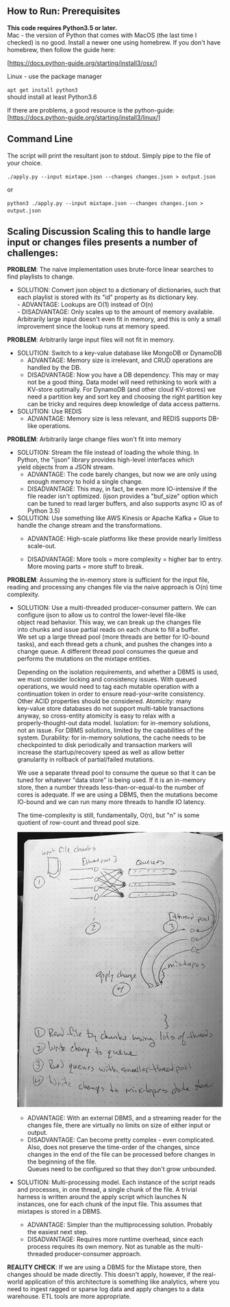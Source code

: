 
## How to Run: Prerequisites  
  
**This code requires Python3.5 or later.**   
Mac - the version of Python that comes with MacOS (the last time I checked) is no good.  Install a newer one using 
homebrew.  If you don't have homebrew, then follow the guide here:  
  
[https://docs.python-guide.org/starting/install3/osx/]  
  
  
Linux - use the package manager  
  
``apt get install python3``   
should install at least Python3.6  
  
If there are problems, a good resource is the python-guide: [https://docs.python-guide.org/starting/install3/linux/]  
  
## Command Line  
  
The script will print the resultant json to stdout.  Simply pipe to the file of your choice.  
  
``./apply.py --input mixtape.json --changes changes.json > output.json``  
  
or  
  
``python3 ./apply.py --input mixtape.json --changes changes.json > output.json``  
  
## Scaling Discussion Scaling this to handle large input or changes files presents a number of challenges:      
     
**PROBLEM**: The naive implementation uses brute-force linear searches to find playlists to change.      
      
    
 - SOLUTION: Convert json object to a dictionary of dictionaries, such that each playlist is stored with its "id" 
   property as its dictionary key.     
        - ADVANTAGE:  Lookups are O(1) instead of O(n)    
        - DISADVANTAGE: Only scales up to the amount of memory available.  Arbitrarily large input doesn't even fit in 
   memory, and this is only a small improvement since the lookup runs at memory speed.    
    
      
**PROBLEM**: Arbitrarily large input files will not fit in memory.      
      
    
 - SOLUTION: Switch to a key-value database like MongoDB or DynamoDB    
   - ADVANTAGE:  Memory size is irrelevant, and CRUD operations are    
   handled by the DB.    
   - DISADVANTAGE: Now you have a DB dependency.  This may or may not be a good thing. Data model will need rethinking 
     to work with a KV-store optimally.  For DynamoDB (and other cloud KV-stores) we need a partition key and sort key 
     and choosing the right partition key can be tricky and requires deep knowledge of data access patterns.    
 - SOLUTION: Use REDIS    
   - ADVANTAGE: Memory size is less relevant, and REDIS supports DB-like operations.     
    
**PROBLEM**: Arbitrarily large change files won't fit into memory    
    
 - SOLUTION: Stream the file instead of loading the whole thing.  In    
   Python, the "ijson" library provides high-level interfaces which    
   yield objects from a JSON stream.     
   - ADVANTAGE: The code barely changes, but now we are only using enough memory to hold a single change.    
   - DISADVANTAGE: This may, in fact, be even more IO-intensive if the file reader isn't optimized.  (ijson provides a 
     "buf_size" option which can be tuned to read larger buffers, and also supports async IO as of Python 3.5)    
- SOLUTION: Use something like AWS Kinesis or Apache Kafka + Glue to handle the change stream and the transformations.    
  - ADVANTAGE: High-scale platforms like these provide nearly limitless scale-out.    
        
  - DISADVANTAGE: More tools = more complexity = higher bar to entry.  More moving parts = more stuff to break.    
    
**PROBLEM**: Assuming the in-memory store is sufficient for the input file, reading and processing any changes file via 
the naive approach is O(n) time complexity.    
    
 - SOLUTION: Use a multi-threaded producer-consumer pattern.  We can    
   configure ijson to allow us to control the lower-level file-like    
   object read behavior.  This way, we can break up the changes file    
   into chunks and issue partial reads on each chunk to fill a buffer.     
   We set up a large thread pool (more threads are better for IO-bound    
   tasks), and each thread gets a chunk, and pushes the changes into a    
   change queue.  A different thread pool consumes the queue and    
   performs the mutations on the mixtape entities.      
       
   Depending on the isolation requirements, and whether a DBMS is used,    
   we must consider locking and consistency issues.  With queued    
   operations, we would need to tag each mutable operation with a    
   continuation token in order to ensure read-your-write consistency.     
   Other ACID properties should be considered.  Atomicity:  many    
   key-value store databases do not support multi-table transactions    
   anyway, so cross-entity atomicity is easy to relax with a    
   properly-thought-out data model.  Isolation: for in-memory solutions,    
   not an issue.  For DBMS solutions, limited by the capabilities of the    
   system.  Durability: for in-memory solutions, the cache needs to be    
   checkpointed to disk periodically and transaction markers will    
   increase the startup/recovery speed as well as allow better    
   granularity in rollback of partial/failed mutations.    
       
   We use a separate thread pool to consume the queue so that it can be    
   tuned for whatever "data store" is being used.  If it is an in-memory    
   store, then a number threads less-than-or-equal-to the number of    
   cores is adequate.  If we are using a DBMS, then the mutations become    
   IO-bound and we can run many more threads to handle IO latency.    
       
   The time-complexity is still, fundamentally, O(n), but "n" is some    
   quotient of row-count and thread pool size.    
      
    ![Producer-consumer approach](https://github.com/KenAdamson/highspot-test/blob/main/mt_architecture.jpg)  
      
   - ADVANTAGE:  With an external DBMS, and a streaming reader for the changes file, there are virtually no limits on 
     size of either input or output.    
   - DISADVANTAGE:  Can become pretty complex - even complicated.  Also, does not preserve the time-order of the 
     changes, since changes in the end of the file can be processed before changes in the beginning of the file.  
     Queues need to be configured so that they don't grow unbounded.    
     
 - SOLUTION: Multi-processing model.  Each instance of the script reads     
   and processes, in one thread, a single chunk of the file.  A trivial     
   harness is written around the apply script which launches N       
   instances, one for each chunk of the input file.  This assumes that      
   mixtapes is stored in a DBMS.    
   - ADVANTAGE:  Simpler than the multiprocessing solution.  Probably the easiest next step.    
   - DISADVANTAGE:  Requires more runtime overhead, since each process requires its own memory.  Not as tunable as the 
     multi-threaded producer-consumer approach.    
    
**REALITY CHECK**:  If we are using a DBMS for the Mixtape store, then changes should be made directly.  This doesn't 
apply, however, if the real-world application of this architecture is something like analytics, where you need to ingest 
ragged or sparse log data and apply changes to a data warehouse.  ETL tools are more appropriate.